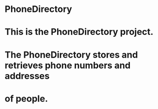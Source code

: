 # PhoneDirectory

# This is the PhoneDirectory project.
# The PhoneDirectory stores and retrieves phone numbers and addresses 
# of people.
